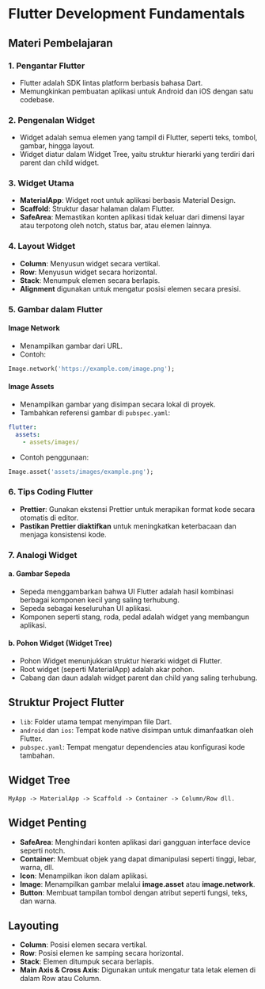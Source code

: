 # Flutter Development Fundamentals

##  Materi Pembelajaran

### 1. Pengantar Flutter
- Flutter adalah SDK lintas platform berbasis bahasa Dart.
- Memungkinkan pembuatan aplikasi untuk Android dan iOS dengan satu codebase.

### 2. Pengenalan Widget
- Widget adalah semua elemen yang tampil di Flutter, seperti teks, tombol, gambar, hingga layout.
- Widget diatur dalam Widget Tree, yaitu struktur hierarki yang terdiri dari parent dan child widget.

### 3. Widget Utama
- **MaterialApp**: Widget root untuk aplikasi berbasis Material Design.
- **Scaffold**: Struktur dasar halaman dalam Flutter.
- **SafeArea**: Memastikan konten aplikasi tidak keluar dari dimensi layar atau terpotong oleh notch, status bar, atau elemen lainnya.

### 4. Layout Widget
- **Column**: Menyusun widget secara vertikal.
- **Row**: Menyusun widget secara horizontal.
- **Stack**: Menumpuk elemen secara berlapis.
- **Alignment** digunakan untuk mengatur posisi elemen secara presisi.

### 5. Gambar dalam Flutter
#### **Image Network**
- Menampilkan gambar dari URL.
- Contoh:
```dart
Image.network('https://example.com/image.png');
```
#### **Image Assets**
- Menampilkan gambar yang disimpan secara lokal di proyek.
- Tambahkan referensi gambar di `pubspec.yaml`:
```yaml
flutter:
  assets:
    - assets/images/
```
- Contoh penggunaan:
```dart
Image.asset('assets/images/example.png');
```

### 6. Tips Coding Flutter
- **Prettier**: Gunakan ekstensi Prettier untuk merapikan format kode secara otomatis di editor.
- **Pastikan Prettier diaktifkan** untuk meningkatkan keterbacaan dan menjaga konsistensi kode.

### 7. Analogi Widget
#### a. **Gambar Sepeda**
- Sepeda menggambarkan bahwa UI Flutter adalah hasil kombinasi berbagai komponen kecil yang saling terhubung.
- Sepeda sebagai keseluruhan UI aplikasi.
- Komponen seperti stang, roda, pedal adalah widget yang membangun aplikasi.

#### b. **Pohon Widget (Widget Tree)**
- Pohon Widget menunjukkan struktur hierarki widget di Flutter.
- Root widget (seperti MaterialApp) adalah akar pohon.
- Cabang dan daun adalah widget parent dan child yang saling terhubung.

##  Struktur Project Flutter

- `lib`: Folder utama tempat menyimpan file Dart.
- `android` dan `ios`: Tempat kode native disimpan untuk dimanfaatkan oleh Flutter.
- `pubspec.yaml`: Tempat mengatur dependencies atau konfigurasi kode tambahan.

##  Widget Tree
```
MyApp -> MaterialApp -> Scaffold -> Container -> Column/Row dll.
```

##  Widget Penting
- **SafeArea**: Menghindari konten aplikasi dari gangguan interface device seperti notch.
- **Container**: Membuat objek yang dapat dimanipulasi seperti tinggi, lebar, warna, dll.
- **Icon**: Menampilkan ikon dalam aplikasi.
- **Image**: Menampilkan gambar melalui **image.asset** atau **image.network**.
- **Button**: Membuat tampilan tombol dengan atribut seperti fungsi, teks, dan warna.

##  Layouting
- **Column**: Posisi elemen secara vertikal.
- **Row**: Posisi elemen ke samping secara horizontal.
- **Stack**: Elemen ditumpuk secara berlapis.
- **Main Axis & Cross Axis**: Digunakan untuk mengatur tata letak elemen di dalam Row atau Column.
